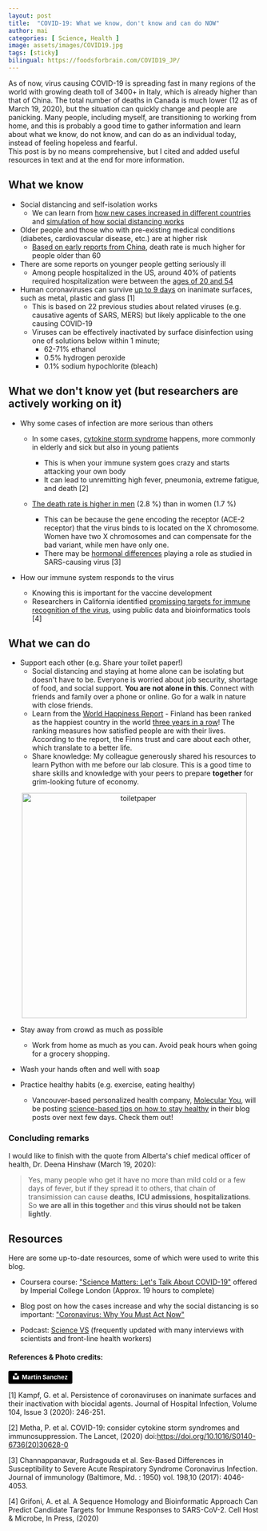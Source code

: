 ```yaml
---
layout: post
title:  "COVID-19: What we know, don't know and can do NOW"
author: mai
categories: [ Science, Health ]
image: assets/images/COVID19.jpg
tags: [sticky]
bilingual: https://foodsforbrain.com/COVID19_JP/
---
```

As of now, virus causing COVID-19 is spreading fast in many regions of the world with growing death toll of 3400+ in Italy, which is already higher than that of China. The total number of deaths in Canada is much lower (12 as of March 19, 2020), but the situation can quickly change and people are panicking. Many people, including myself, are transitioning to working from home, and this is probably a good time to gather information and learn about what we know, do not know, and can do as an individual today, instead of feeling hopeless and fearful.  <br/>
This post is by no means comprehensive, but I cited and added useful resources in text and at the end for more information. 

## What we know

- Social distancing and self-isolation works 
	- We can learn from [how new cases increased in different countries] and [simulation of how social distancing works] 
- Older people and those who with pre-existing medical conditions (diabetes, cardiovascular disease, etc.) are at higher risk 
	- [Based on early reports from China], death rate is much higher for people older than 60 
- There are some reports on younger people getting seriously ill
	- Among people hospitalized in the US, around 40% of patients required hospitalization were between the [ages of 20 and 54]
- Human coronaviruses can survive [up to 9 days] on inanimate surfaces, such as metal, plastic and glass [1]
	- This is based on 22 previous studies about related viruses (e.g. causative agents of SARS, MERS) but likely applicable to the one causing COVID-19
	- Viruses can be effectively inactivated by surface disinfection using one of solutions below within 1 minute;
		- 62-71% ethanol
		- 0.5% hydrogen peroxide
		- 0.1% sodium hypochlorite (bleach)

## What we don't know yet (but researchers are actively working on it)

- Why some cases of infection are more serious than others
	* In some cases, [cytokine storm syndrome] happens, more commonly in elderly and sick but also in young patients
		- This is when your immune system goes crazy and starts attacking your own body
		- It can lead to unremitting high fever, pneumonia, extreme fatigue, and death [2]

	* [The death rate is higher in men] (2.8 %) than in women (1.7 %)
		- This can be because the gene encoding the receptor (ACE-2 receptor) that the virus binds to is located on the X chromosome. Women have two X chromosomes and can compensate for the bad variant, while men have only one.
		- There may be [hormonal differences] playing a role as studied in SARS-causing virus [3]

- How our immune system responds to the virus
	* Knowing this is important for the vaccine development 
	* Researchers in California identified [promissing targets for immune recognition of the virus], using public data and bioinformatics tools [4]

## What we can do 

- Support each other (e.g. Share your toilet paper!)
	- Social distancing and staying at home alone can be isolating but doesn't have to be. Everyone is worried about job security, shortage of food, and social support. **You are not alone in this**. Connect with friends and family over a phone or online. Go for a walk in nature with close friends.
	- Learn from the [World Happiness Report] - Finland has been ranked as the happiest country in the world [three years in a row]! The ranking measures how satisfied people are with their lives. According to the report, the Finns trust and care about each other, which translate to a better life.
	- Share knowledge: My colleague generously shared his resources to learn Python with me before our lab closure. This is a good time to share skills and knowledge with your peers to prepare **together** for grim-looking future of economy. 

<div style="text-align:center"><img src="{{ site.url }}/assets/images/toiletpaper.jpg" alt="toiletpaper" width="450"/></div>

- Stay away from crowd as much as possible
	- Work from home as much as you can. Avoid peak hours when going for a grocery shopping.

- Wash your hands often and well with soap
- Practice healthy habits (e.g. exercise, eating healthy)
	- Vancouver-based personalized health company, [Molecular You], will be posting [science-based tips on how to stay healthy] in their blog posts over next few days. Check them out!

### Concluding remarks 

I would like to finish with the quote from Alberta's chief medical officer of health, Dr. Deena Hinshaw (March 19, 2020):

> Yes, many people who get it have no more than mild cold or a few days of fever, but if they spread it to others, that chain of transimission can cause **deaths**, **ICU admissions**, **hospitalizations**. So **we are all in this together** and **this virus should not be taken lightly**.

## Resources

Here are some up-to-date resources, some of which were used to write this blog.

- Coursera course: ["Science Matters: Let's Talk About COVID-19"] offered by Imperial College London (Approx. 19 hours to complete)

- Blog post on how the cases increase and why the social distancing is so important: ["Coronavirus: Why You Must Act Now"]

- Podcast: [Science VS] (frequently updated with many interviews with scientists and front-line health workers)


#### References & Photo credits:

<a style="background-color:black;color:white;text-decoration:none;padding:4px 6px;font-family:-apple-system, BlinkMacSystemFont, &quot;San Francisco&quot;, &quot;Helvetica Neue&quot;, Helvetica, Ubuntu, Roboto, Noto, &quot;Segoe UI&quot;, Arial, sans-serif;font-size:12px;font-weight:bold;line-height:1.2;display:inline-block;border-radius:3px" href="https://unsplash.com/@martinsanchez?utm_medium=referral&amp;utm_campaign=photographer-credit&amp;utm_content=creditBadge" target="_blank" rel="noopener noreferrer" title="Download free do whatever you want high-resolution photos from Martin Sanchez"><span style="display:inline-block;padding:2px 3px"><svg xmlns="http://www.w3.org/2000/svg" style="height:12px;width:auto;position:relative;vertical-align:middle;top:-2px;fill:white" viewBox="0 0 32 32"><title>unsplash-logo</title><path d="M10 9V0h12v9H10zm12 5h10v18H0V14h10v9h12v-9z"></path></svg></span><span style="display:inline-block;padding:2px 3px">Martin Sanchez</span></a>

[1] Kampf, G. et al. Persistence of coronaviruses on inanimate surfaces and their inactivation with biocidal agents. Journal of Hospital Infection, Volume 104, Issue 3 (2020): 246-251.

[2] Metha, P. et al. COVID-19: consider cytokine storm syndromes and immunosuppression. The Lancet, (2020) doi:https://doi.org/10.1016/S0140-6736(20)30628-0

[3] Channappanavar, Rudragouda et al. Sex-Based Differences in Susceptibility to Severe Acute Respiratory Syndrome Coronavirus Infection. Journal of immunology (Baltimore, Md. : 1950) vol. 198,10 (2017): 4046-4053.

[4] Grifoni, A. et al. A Sequence Homology and Bioinformatic Approach Can Predict Candidate Targets for Immune Responses to SARS-CoV-2. Cell Host & Microbe, In Press, (2020)

[how new cases increased in different countries]:https://www.visualcapitalist.com/infection-trajectory-flattening-the-covid19-curve/
[simulation of how social distancing works]: https://www.washingtonpost.com/graphics/2020/world/corona-simulator/?fbclid=IwAR03eWoGI8LO3Fx8jYGF0Rm0WMzPi5GPiumRpH7ZVHQ9jRmJk819f9oOE7k
[Based on early reports from China]: https://www.worldometers.info/coronavirus/coronavirus-age-sex-demographics/
[ages of 20 and 54]: https://www.cdc.gov/mmwr/volumes/69/wr/mm6912e2.htm?s_cid=mm6912e2_w
[up to 9 days]:https://www.journalofhospitalinfection.com/article/S0195-6701(20)30046-3/fulltext
[cytokine storm syndrome]: https://www.sinobiological.com/cytokine-storm-cytokine-storms-a-5800.html
[The death rate is higher in men]: https://www.the-scientist.com/news-opinion/why-some-covid-19-cases-are-worse-than-others-67160
[hormonal differences]: https://www.ncbi.nlm.nih.gov/pmc/articles/PMC5450662/
[promissing targets for immune recognition of the virus]: https://www.sciencedirect.com/science/article/pii/S1931312820301669
["Science Matters: Let's Talk About COVID-19"]: https://www.coursera.org/learn/covid-19
["Coronavirus: Why You Must Act Now"]: https://medium.com/@tomaspueyo/coronavirus-act-today-or-people-will-die-f4d3d9cd99ca
[World Happiness Report]: https://worldhappiness.report/ed/2019/changing-world-happiness/
[three years in a row]:https://www.nytimes.com/2020/03/20/world/europe/world-happiness-report.html?te=1&nl=morning-briefing&emc=edit_NN_p_20200320&section=whatElse&campaign_id=9&instance_id=16929&segment_id=22414&user_id=d36bc0e7ea7a6ea9554308a268097239&regi_id=102902821ion=whatElse
[Molecular You]:https://molecularyou.com/
[science-based tips on how to stay healthy]: https://blog.molecularyou.com/staying-healthy-during-self-isolation
[Science VS]: https://gimletmedia.com/shows/science-vs


